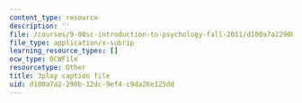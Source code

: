 ```yaml
---
content_type: resource
description: ''
file: /courses/9-00sc-introduction-to-psychology-fall-2011/d100a7a2290b12dc9ef4c9da26e125dd_Vko17una2Zw.srt
file_type: application/x-subrip
learning_resource_types: []
ocw_type: OCWFile
resourcetype: Other
title: 3play caption file
uid: d100a7a2-290b-12dc-9ef4-c9da26e125dd
---
```

